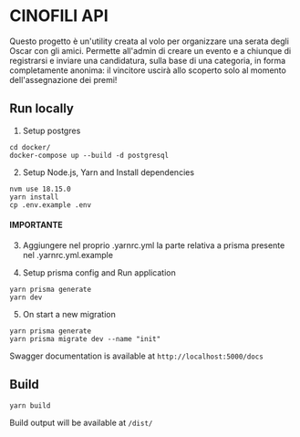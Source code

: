 # CINOFILI API

Questo progetto è un'utility creata al volo per organizzare una serata degli Oscar con gli amici.
Permette all'admin di creare un evento e a chiunque di registrarsi e inviare una candidatura, sulla base di una categoria, in forma completamente anonima: il vincitore uscirà allo scoperto solo al momento dell'assegnazione dei premi!

## Run locally

1) Setup postgres
```
cd docker/
docker-compose up --build -d postgresql
```
2) Setup Node.js, Yarn and Install dependencies

```
nvm use 18.15.0
yarn install
cp .env.example .env
```
#### IMPORTANTE
3) Aggiungere nel proprio .yarnrc.yml la parte relativa a prisma presente nel .yarnrc.yml.example

4) Setup prisma config and Run application
```
yarn prisma generate
yarn dev
```

5) On start a new migration
```
yarn prisma generate
yarn prisma migrate dev --name "init"
```

Swagger documentation is available at `http://localhost:5000/docs`

## Build

```
yarn build
```
Build output will be available at `/dist/`
